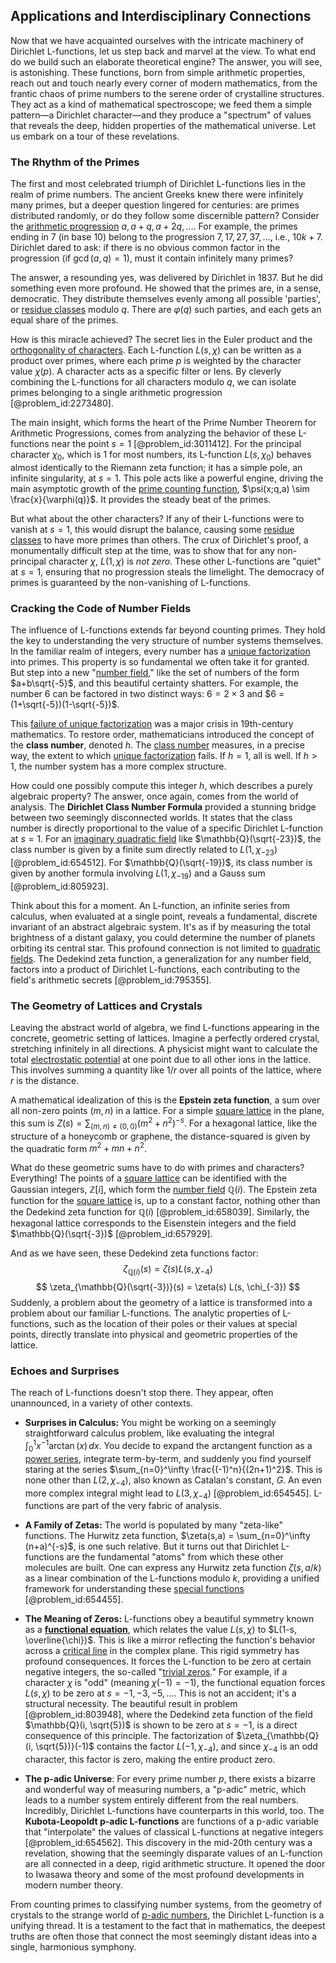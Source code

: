 ## Applications and Interdisciplinary Connections

Now that we have acquainted ourselves with the intricate machinery of Dirichlet L-functions, let us step back and marvel at the view. To what end do we build such an elaborate theoretical engine? The answer, you will see, is astonishing. These functions, born from simple arithmetic properties, reach out and touch nearly every corner of modern mathematics, from the frantic chaos of prime numbers to the serene order of crystalline structures. They act as a kind of mathematical spectroscope; we feed them a simple pattern—a Dirichlet character—and they produce a "spectrum" of values that reveals the deep, hidden properties of the mathematical universe. Let us embark on a tour of these revelations.

### The Rhythm of the Primes

The first and most celebrated triumph of Dirichlet L-functions lies in the realm of prime numbers. The ancient Greeks knew there were infinitely many primes, but a deeper question lingered for centuries: are primes distributed randomly, or do they follow some discernible pattern? Consider the [arithmetic progression](@article_id:266779) $a, a+q, a+2q, \dots$. For example, the primes ending in 7 (in base 10) belong to the progression $7, 17, 27, 37, \dots$, i.e., $10k+7$. Dirichlet dared to ask: if there is no obvious common factor in the progression (if $\gcd(a,q)=1$), must it contain infinitely many primes?

The answer, a resounding yes, was delivered by Dirichlet in 1837. But he did something even more profound. He showed that the primes are, in a sense, democratic. They distribute themselves evenly among all possible 'parties', or [residue classes](@article_id:184732) modulo $q$. There are $\varphi(q)$ such parties, and each gets an equal share of the primes.

How is this miracle achieved? The secret lies in the Euler product and the [orthogonality of characters](@article_id:140477). Each L-function $L(s, \chi)$ can be written as a product over primes, where each prime $p$ is weighted by the character value $\chi(p)$. A character acts as a specific filter or lens. By cleverly combining the L-functions for all characters modulo $q$, we can isolate primes belonging to a single arithmetic progression [@problem_id:2273480].

The main insight, which forms the heart of the Prime Number Theorem for Arithmetic Progressions, comes from analyzing the behavior of these L-functions near the point $s=1$ [@problem_id:3011412]. For the principal character $\chi_0$, which is 1 for most numbers, its L-function $L(s, \chi_0)$ behaves almost identically to the Riemann zeta function; it has a simple pole, an infinite singularity, at $s=1$. This pole acts like a powerful engine, driving the main asymptotic growth of the [prime counting function](@article_id:185200), $\psi(x;q,a) \sim \frac{x}{\varphi(q)}$. It provides the steady beat of the primes.

But what about the other characters? If any of their L-functions were to vanish at $s=1$, this would disrupt the balance, causing some [residue classes](@article_id:184732) to have more primes than others. The crux of Dirichlet's proof, a monumentally difficult step at the time, was to show that for any non-principal character $\chi$, $L(1, \chi)$ is *not zero*. These other L-functions are "quiet" at $s=1$, ensuring that no progression steals the limelight. The democracy of primes is guaranteed by the non-vanishing of L-functions.

### Cracking the Code of Number Fields

The influence of L-functions extends far beyond counting primes. They hold the key to understanding the very structure of number systems themselves. In the familiar realm of integers, every number has a [unique factorization](@article_id:151819) into primes. This property is so fundamental we often take it for granted. But step into a new "[number field](@article_id:147894)," like the set of numbers of the form $a+b\sqrt{-5}$, and this beautiful certainty shatters. For example, the number 6 can be factored in two distinct ways: $6 = 2 \times 3$ and $6 = (1+\sqrt{-5})(1-\sqrt{-5})$.

This [failure of unique factorization](@article_id:154702) was a major crisis in 19th-century mathematics. To restore order, mathematicians introduced the concept of the **class number**, denoted $h$. The [class number](@article_id:155670) measures, in a precise way, the extent to which [unique factorization](@article_id:151819) fails. If $h=1$, all is well. If $h > 1$, the number system has a more complex structure.

How could one possibly compute this integer $h$, which describes a purely algebraic property? The answer, once again, comes from the world of analysis. The **Dirichlet Class Number Formula** provided a stunning bridge between two seemingly disconnected worlds. It states that the class number is directly proportional to the value of a specific Dirichlet L-function at $s=1$. For an [imaginary quadratic field](@article_id:203339) like $\mathbb{Q}(\sqrt{-23})$, the class number is given by a finite sum directly related to $L(1, \chi_{-23})$ [@problem_id:654512]. For $\mathbb{Q}(\sqrt{-19})$, its class number is given by another formula involving $L(1, \chi_{-19})$ and a Gauss sum [@problem_id:805923].

Think about this for a moment. An L-function, an infinite series from calculus, when evaluated at a single point, reveals a fundamental, discrete invariant of an abstract algebraic system. It's as if by measuring the total brightness of a distant galaxy, you could determine the number of planets orbiting its central star. This profound connection is not limited to [quadratic fields](@article_id:153778). The Dedekind zeta function, a generalization for any number field, factors into a product of Dirichlet L-functions, each contributing to the field's arithmetic secrets [@problem_id:795355].

### The Geometry of Lattices and Crystals

Leaving the abstract world of algebra, we find L-functions appearing in the concrete, geometric setting of lattices. Imagine a perfectly ordered crystal, stretching infinitely in all directions. A physicist might want to calculate the total [electrostatic potential](@article_id:139819) at one point due to all other ions in the lattice. This involves summing a quantity like $1/r$ over all points of the lattice, where $r$ is the distance.

A mathematical idealization of this is the **Epstein zeta function**, a sum over all non-zero points $(m,n)$ in a lattice. For a simple [square lattice](@article_id:203801) in the plane, this sum is $Z(s) = \sum_{(m,n) \neq (0,0)} (m^2+n^2)^{-s}$. For a hexagonal lattice, like the structure of a honeycomb or graphene, the distance-squared is given by the quadratic form $m^2+mn+n^2$.

What do these geometric sums have to do with primes and characters? Everything! The points of a [square lattice](@article_id:203801) can be identified with the Gaussian integers, $\mathbb{Z}[i]$, which form the [number field](@article_id:147894) $\mathbb{Q}(i)$. The Epstein zeta function for the [square lattice](@article_id:203801) is, up to a constant factor, nothing other than the Dedekind zeta function for $\mathbb{Q}(i)$ [@problem_id:658039]. Similarly, the hexagonal lattice corresponds to the Eisenstein integers and the field $\mathbb{Q}(\sqrt{-3})$ [@problem_id:657929].

And as we have seen, these Dedekind zeta functions factor:
$$ \zeta_{\mathbb{Q}(i)}(s) = \zeta(s) L(s, \chi_{-4}) $$
$$ \zeta_{\mathbb{Q}(\sqrt{-3})}(s) = \zeta(s) L(s, \chi_{-3}) $$
Suddenly, a problem about the geometry of a lattice is transformed into a problem about our familiar L-functions. The analytic properties of L-functions, such as the location of their poles or their values at special points, directly translate into physical and geometric properties of the lattice.

### Echoes and Surprises

The reach of L-functions doesn't stop there. They appear, often unannounced, in a variety of other contexts.

-   **Surprises in Calculus:** You might be working on a seemingly straightforward calculus problem, like evaluating the integral $\int_0^1 x^{-1} \arctan(x) \, dx$. You decide to expand the arctangent function as a [power series](@article_id:146342), integrate term-by-term, and suddenly you find yourself staring at the series $\sum_{n=0}^\infty \frac{(-1)^n}{(2n+1)^2}$. This is none other than $L(2, \chi_{-4})$, also known as Catalan's constant, $G$. An even more complex integral might lead to $L(3, \chi_{-4})$ [@problem_id:654545]. L-functions are part of the very fabric of analysis.

-   **A Family of Zetas:** The world is populated by many "zeta-like" functions. The Hurwitz zeta function, $\zeta(s,a) = \sum_{n=0}^\infty (n+a)^{-s}$, is one such relative. But it turns out that Dirichlet L-functions are the fundamental "atoms" from which these other molecules are built. One can express any Hurwitz zeta function $\zeta(s, a/k)$ as a linear combination of the L-functions modulo $k$, providing a unified framework for understanding these [special functions](@article_id:142740) [@problem_id:654455].

-   **The Meaning of Zeros:** L-functions obey a beautiful symmetry known as a **[functional equation](@article_id:176093)**, which relates the value $L(s, \chi)$ to $L(1-s, \overline{\chi})$. This is like a mirror reflecting the function's behavior across a [critical line](@article_id:170766) in the complex plane. This rigid symmetry has profound consequences. It forces the L-function to be zero at certain negative integers, the so-called "[trivial zeros](@article_id:168685)." For example, if a character $\chi$ is "odd" (meaning $\chi(-1)=-1$), the functional equation forces $L(s, \chi)$ to be zero at $s=-1, -3, -5, \dots$. This is not an accident; it's a structural necessity. The beautiful result in problem [@problem_id:803948], where the Dedekind zeta function of the field $\mathbb{Q}(i, \sqrt{5})$ is shown to be zero at $s=-1$, is a direct consequence of this principle. The factorization of $\zeta_{\mathbb{Q}(i, \sqrt{5})}(-1)$ contains the factor $L(-1, \chi_{-4})$, and since $\chi_{-4}$ is an odd character, this factor is zero, making the entire product zero.

-   **The p-adic Universe**: For every prime number $p$, there exists a bizarre and wonderful way of measuring numbers, a "p-adic" metric, which leads to a number system entirely different from the real numbers. Incredibly, Dirichlet L-functions have counterparts in this world, too. The **Kubota-Leopoldt p-adic L-functions** are functions of a p-adic variable that "interpolate" the values of classical L-functions at negative integers [@problem_id:654562]. This discovery in the mid-20th century was a revelation, showing that the seemingly disparate values of an L-function are all connected in a deep, rigid arithmetic structure. It opened the door to Iwasawa theory and some of the most profound developments in modern number theory.

From counting primes to classifying number systems, from the geometry of crystals to the strange world of [p-adic numbers](@article_id:145373), the Dirichlet L-function is a unifying thread. It is a testament to the fact that in mathematics, the deepest truths are often those that connect the most seemingly distant ideas into a single, harmonious symphony.